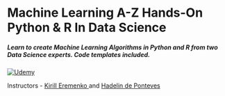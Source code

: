 # Machine Learning A-Z Hands-On Python & R In Data Science

##### Learn to create Machine Learning Algorithms in Python and R from two Data Science experts. Code templates included.

<a href="https://www.udemy.com/course/machinelearning/" rel="noopener"> ![Udemy](https://img.shields.io/badge/Udemy-A435F0?style=for-the-badge&logo=Udemy&logoColor=white) </a>

Instructors - <a href="https://www.udemy.com/user/kirilleremenko/" rel="noopener"> Kirill Eremenko </a> and <a href="https://www.udemy.com/user/hadelin-de-ponteves/" rel="noopener"> Hadelin de Ponteves </a>